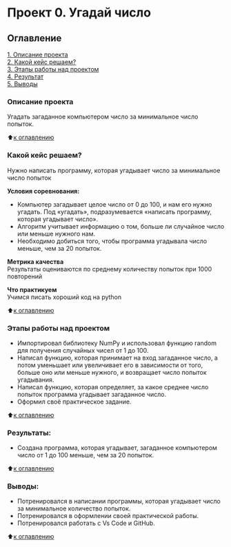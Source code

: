 # Проект 0. Угадай число

## Оглавление  
[1. Описание проекта](https://github.com/Pavel-Neu/training-storage-for-python/blob/main/project_01/README.md#Описание-проекта)  
[2. Какой кейс решаем?](https://github.com/Pavel-Neu/training-storage-for-python/blob/main/project_01/README.md#Какой-кейс-решаем)   
[3. Этапы работы над проектом](https://github.com/Pavel-Neu/training-storage-for-python/blob/main/project_01/README.md#Этапы-работы-над-проектом)  
[4. Результат](https://github.com/Pavel-Neu/training-storage-for-python/blob/main/project_01/README.md#Результат)    
[5. Выводы](https://github.com/Pavel-Neu/training-storage-for-python/blob/main/project_01/README.md#Выводы) 

### Описание проекта    
Угадать загаданное компьютером число за минимальное число попыток.

:arrow_up:[к оглавлению](https://github.com/Pavel-Neu/training-storage-for-python/blob/main/project_01/README.md#Оглавление)


### Какой кейс решаем?    
Нужно написать программу, которая угадывает число за минимальное число попыток

**Условия соревнования:**  
- Компьютер загадывает целое число от 0 до 100, и нам его нужно угадать. Под «угадать», подразумевается «написать программу, которая угадывает число».
- Алгоритм учитывает информацию о том, больше ли случайное число или меньше нужного нам.
- Необходимо добиться того, чтобы программа угадывала число меньше, чем за 20 попыток.

**Метрика качества**     
Результаты оцениваются по среднему количеству попыток при 1000 повторений

**Что практикуем**     
Учимся писать хороший код на python

:arrow_up:[к оглавлению](https://github.com/Pavel-Neu/training-storage-for-python/blob/main/project_01/README.md#Оглавление)


### Этапы работы над проектом  
- Импортировал библиотеку NumPy и использовал функцию random для получения случайных чисел от 1 до 100.
- Написал функцию, которая принимает на вход загаданное число, а потом уменьшает или увеличивает его в зависимости от того, больше оно или меньше нужного, и возвращает число попыток угадывания.
- Написал функцию, которая определяет, за какое среднее число попыток программа угадывает загаданное число.
- Оформил своё практическое задание.

:arrow_up:[к оглавлению](https://github.com/Pavel-Neu/training-storage-for-python/blob/main/project_01/README.md#Оглавление)


### Результаты:  
- Создана программа, которая угадывает, загаданное компьютером число от 1 до 100 меньше, чем за 20 попыток.

:arrow_up:[к оглавлению](https://github.com/Pavel-Neu/training-storage-for-python/blob/main/project_01/README.md#Оглавление)


### Выводы:  
- Потренировался в написании программы, которая угадывает число за минимальное количество попыток.
- Потренировался в оформлении своей практической работы.
- Потренировался работать с Vs Code и GitHub.

:arrow_up:[к оглавлению](https://github.com/Pavel-Neu/training-storage-for-python/blob/main/project_01/README.md#Оглавление)
